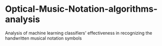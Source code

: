 # Optical-Music-Notation-algorithms-analysis
Analysis of machine learning classifiers' effectiveness in recognizing the handwritten musical notation symbols
